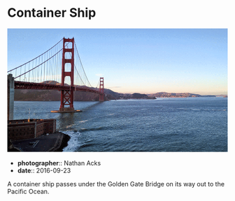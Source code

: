 # Container Ship

![An animated GIF of a cargo ship passing under the Golden Gate Bridge](assets/2016-09-23-container-ship.webp)

* **photographer**:: Nathan Acks
* **date**:: 2016-09-23

A container ship passes under the Golden Gate Bridge on its way out to the Pacific Ocean.
